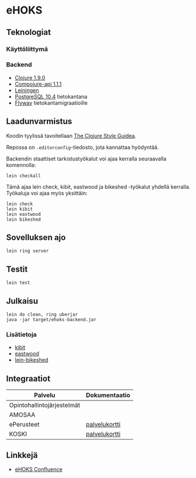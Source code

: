 # eHOKS

## Teknologiat

### Käyttöliittymä

### Backend

+ [Clojure 1.9.0](https://clojure.org/)
+ [Compojure-api 1.1.1](https://github.com/metosin/compojure-api/tree/1.1.x)
+ [Leiningen](https://leiningen.org/)
+ [PostgreSQL 10.4](https://www.postgresql.org/) tietokantana
+ [Flyway](https://flywaydb.org/) tietokantamigraatioille

## Laadunvarmistus

Koodin tyylissä tavoitellaan
[The Clojure Style Guidea](https://github.com/bbatsov/clojure-style-guide).

Repossa on `.editorconfig`-tiedosto, jota kannattaa hyödyntää.

Backendin staattiset tarkistustyökalut voi ajaa kerralla seuraavalla komennolla:

``` shell
lein checkall
```

Tämä ajaa lein check, kibit, eastwood ja bikeshed -työkalut yhdellä kerralla.
Työkaluja voi ajaa myös yksittäin:

``` shell
lein check
lein kibit
lein eastwood
lein bikeshed
```

## Sovelluksen ajo

`lein ring server`

## Testit

`lein test`

## Julkaisu

```
lein do clean, ring uberjar
java -jar target/ehoks-backend.jar
```

### Lisätietoja

+ [kibit](https://github.com/jonase/kibit)
+ [eastwood](https://github.com/jonase/eastwood)
+ [lein-bikeshed](https://github.com/dakrone/lein-bikeshed)

## Integraatiot

Palvelu | Dokumentaatio
--------|--------------
Opintohallintojärjestelmät |
AMOSAA |
ePerusteet | [palvelukortti](https://confluence.csc.fi/display/OPHPALV/ePerusteet)
KOSKI | [palvelukortti](https://confluence.csc.fi/display/OPHPALV/Koski-palvelukortti)

## Linkkejä

+ [eHOKS Confluence](https://confluence.csc.fi/display/OPHPALV/eHOKS+-+hanke)
